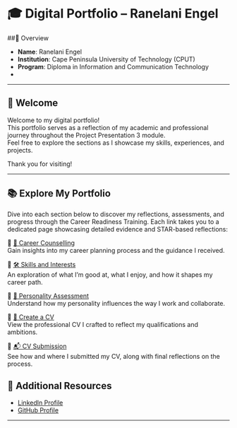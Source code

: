 # 🎓 Digital Portfolio – Ranelani Engel

##📌 Overview

- **Name**: Ranelani Engel  
- **Institution**: Cape Peninsula University of Technology (CPUT)  
- **Program**: Diploma in Information and Communication Technology
- 
---

## 👋 Welcome

Welcome to my digital portfolio!  
This portfolio serves as a reflection of my academic and professional journey throughout the Project Presentation 3 module.  
Feel free to explore the sections as I showcase my skills, experiences, and projects.  

Thank you for visiting!

---

## 📚 Explore My Portfolio

Dive into each section below to discover my reflections, assessments, and progress through the Career Readiness Training. Each link takes you to a dedicated page showcasing detailed evidence and STAR-based reflections:

🔹 [💼 Career Counselling](./career-counselling/README.md)  
Gain insights into my career planning process and the guidance I received.

🔹 [🛠️ Skills and Interests](./skills-interests/README.md)  
An exploration of what I’m good at, what I enjoy, and how it shapes my career path.

🔹 [🧠 Personality Assessment](./personality-assessment/README.md)  
Understand how my personality influences the way I work and collaborate.

🔹 [📝 Create a CV](./cv/README.md)  
View the professional CV I crafted to reflect my qualifications and ambitions.

🔹 [📬 CV Submission](./cv-submission/README.md)  
See how and where I submitted my CV, along with final reflections on the process.


## 🔗 Additional Resources

- [LinkedIn Profile](https://www.linkedin.com/in/your-profile)  
- [GitHub Profile](https://github.com/your-username)

---

